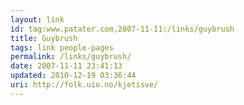 ```yaml
---
layout: link
id: tag:www.patater.com,2007-11-11:/links/guybrush
title: Guybrush
tags: link people-pages
permalink: /links/guybrush/
date: 2007-11-11 23:41:13
updated: 2010-12-19 03:36:44
uri: http://folk.uio.no/kjetisve/
---
```

